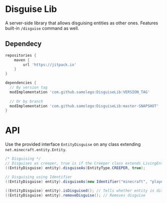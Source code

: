# Disguise Lib

A server-side library that allows disguising entities as other ones.
Features built-in `/disguise` command as well.

## Dependecy
```gradle
repositories {
	maven {
		url 'https://jitpack.io'
	}
}

dependencies {
  // By version tag
  modImplementation 'com.github.samolego:DisguiseLib:VERSION_TAG'
  
  // Or by branch
  modImplementation 'com.github.samolego:DisguiseLib:master-SNAPSHOT'
}
```
# API

Use the provided interface `EntityDisguise` on any class extending `net.minecraft.entity.Entity`.

```java
/* Disguising */
// Disguises as creeper, true is if the Creeper class extends LivingEntity
((EntityDisguise) entity).disguiseAs(EntityType.CREEPER, true);

// Disguising using Identifier
((EntityDisguise) entity).disguiseAs(new Identifier("minecraft", "player")); // Disguising entity as player
        
((EntityDisguise) entity).isDisguised(); // Tells whether entity is disguised or not
((EntityDisguise) entity).removeDisguise(); // Removes disguise
```

